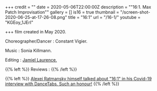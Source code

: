 +++
credit = ""
date = 2020-05-06T22:00:00Z
description = "\"16:1. Max Patch Improvisation\""
gallery = []
is16 = true
thumbnail = "/screen-shot-2020-06-25-at-17-26-08.png"
title = "16:1"
url = "/16-1/"
youtube = "KGEoy_1JErI"

+++
film created in May 2020.

Choreographer/Dancer : Constant Vigier.

Music : Sonia Killmann.

Editing : [Jamiel Laurence.](https://www.jamiellaurence.com/)

{{% left %}}  Reviews : {{% /left %}}

{{% left %}} [Alexei Ratmansky himself talked about "16:1" in his Covid-19 interview with DanceTabs. Such an honour!](https://dancetabs.com/2020/08/alexei-ratmansky-the-covid-19-interview/) {{% /left %}}